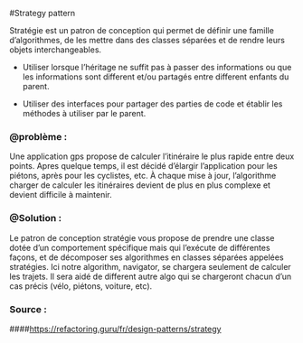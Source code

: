 #Strategy pattern

Stratégie est un patron de conception qui permet de définir une famille d’algorithmes, 
de les mettre dans des classes séparées et de rendre leurs objets interchangeables.

- Utiliser lorsque l’héritage ne suffit pas à passer des informations 
ou que les informations sont different et/ou partagés entre different enfants du parent.

- Utiliser des interfaces pour partager des parties de code et établir les méthodes à utiliser par le parent.

### @problème :
Une application gps propose de calculer l’itinéraire le plus rapide entre deux points.
Apres quelque temps, il est décidé d’élargir l’application pour les piétons, après pour les cyclistes, etc.
À chaque mise à jour, l’algorithme charger de calculer les itinéraires devient de plus en plus complexe et devient difficile à maintenir.

### @Solution :
Le patron de conception stratégie vous propose de prendre une classe dotée d’un comportement spécifique mais qui l’exécute de différentes façons,
et de décomposer ses algorithmes en classes séparées appelées stratégies.
Ici notre algorithm, navigator, se chargera seulement de calculer les trajets. Il sera aidé de different autre algo qui 
se chargeront chacun d’un cas précis (vélo, piétons, voiture, etc).


### Source :
####https://refactoring.guru/fr/design-patterns/strategy
